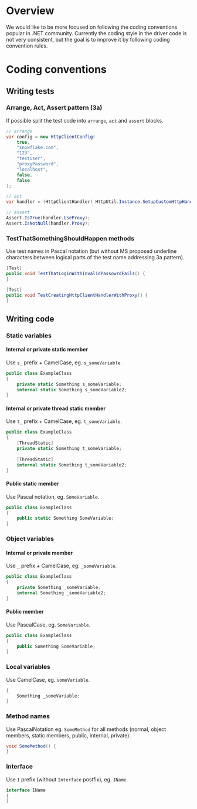# Overview

We would like to be more focused on following the coding conventions popular in .NET community.
Currently the coding style in the driver code is not very consistent, but the goal is to improve it
by following coding convention rules.

# Coding conventions

## Writing tests

### Arrange, Act, Assert pattern (3a)

If possible split the test code into `arrange`, `act` and `assert` blocks.

```csharp
// arrange
var config = new HttpClientConfig(
    true,
    "snowflake.com",
    "123",
    "testUser",
    "proxyPassword",
    "localhost", 
    false,
    false
);

// act
var handler = (HttpClientHandler) HttpUtil.Instance.SetupCustomHttpHandler(config);

// assert
Assert.IsTrue(handler.UseProxy);
Assert.IsNotNull(handler.Proxy);
```

### TestThatSomethingShouldHappen methods

Use test names in Pascal notation (but without MS proposed underline characters between logical parts of the test name addressing 3a pattern).

```csharp
[Test]
public void TestThatLoginWithInvalidPassowrdFails() {
}

[Test]
public void TestCreatingHttpClientHandlerWithProxy() {
}
```

## Writing code

### Static variables

#### Internal or private static member

Use `s_` prefix + CamelCase, eg. `s_someVariable`.

```csharp
public class ExampleClass
{
    private static Something s_someVariable;
    internal static Something s_someVariable2;
}
```

#### Internal or private thread static member

Use `t_` prefix + CamelCase, eg. `t_someVariable`.

```csharp
public class ExampleClass
{
    [ThreadStatic]
    private static Something t_someVariable;
    
    [ThreadStatic]
    internal static Something t_someVariable2;
}
```

#### Public static member

Use Pascal notation, eg. `SomeVariable`.

```csharp
public class ExampleClass
{
    public static Something SomeVariable;
}
```

### Object variables

#### Internal or private member

Use `_` prefix + CamelCase, eg. `_someVariable`.

```csharp
public class ExampleClass
{
    private Something _someVariable;
    internal Something _someVariable2;
}
```

#### Public member

Use PascalCase, eg. `SomeVariable`.

```csharp
public class ExampleClass
{
    public Something SomeVariable;
}
```

### Local variables

Use CamelCase, eg. `someVariable`.

```csharp
{
    Something _someVariable;
}
```

### Method names

Use PascalNotation eg. `SomeMethod` for all methods (normal, object members, static members, public, internal, private).

```csharp
void SomeMethod() {
}
```


### Interface

Use `I` prefix (without `Interface` postfix), eg. `IName`.

```csharp
interface IName
{
}
```
